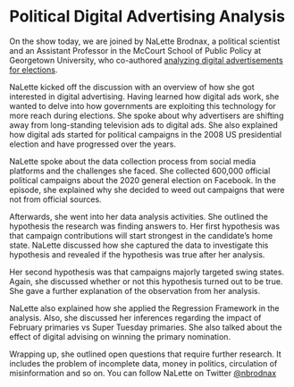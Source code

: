 # Political Digital Advertising Analysis
On the show today, we are joined by NaLette Brodnax, a political scientist and an Assistant Professor in the McCourt School of Public Policy at Georgetown University, who co-authored [analyzing digital advertisements for elections](https://journals.sagepub.com/doi/full/10.1177/10659129221078046).

NaLette kicked off the discussion with an overview of how she got interested in digital advertising. Having learned how digital ads work, she wanted to delve into how governments are exploiting this technology for more reach during elections. She spoke about why advertisers are shifting away from long-standing television ads to digital ads. She also explained how digital ads started for political campaigns in the 2008 US presidential election and have progressed over the years.

NaLette spoke about the data collection process from social media platforms and the challenges she faced. She collected 600,000 official political campaigns about the 2020 general election on Facebook. In the episode, she explained why she decided to weed out campaigns that were not from official sources. 

Afterwards, she went into her data analysis activities. She outlined the hypothesis the research was finding answers to. Her first hypothesis was that campaign contributions will start strongest in the candidate’s home state. NaLette discussed how she captured the data to investigate this hypothesis and revealed if the hypothesis was true after her analysis. 

Her second hypothesis was that campaigns majorly targeted swing states. Again, she discussed whether or not this hypothesis turned out to be true. She gave a further explanation of the observation from her analysis.

NaLette also explained how she applied the Regression Framework in the analysis. Also, she discussed her inferences regarding the impact of February primaries vs Super Tuesday primaries. She also talked about the effect of digital advising on winning the primary nomination. 

Wrapping up, she outlined open questions that require further research. It includes the problem of incomplete data, money in politics, circulation of misinformation and so on. You can follow NaLette on Twitter [@nbrodnax](https://twitter.com/nbrodnax)
